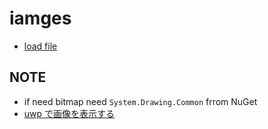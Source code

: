 # iamges

- [load file](../files/README.md)

## NOTE

- if need bitmap need `System.Drawing.Common` frrom NuGet
- [uwp で画像を表示する](./showImageOnUwp.md)
